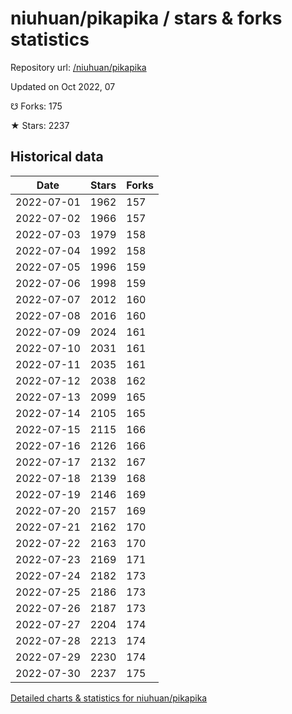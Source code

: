 # niuhuan/pikapika / stars & forks statistics

Repository url: [/niuhuan/pikapika](https://github.com/niuhuan/pikapika)

Updated on Oct 2022, 07

☋ Forks: 175

★ Stars: 2237

## Historical data
| Date | Stars | Forks |
|------|-------|-------|
| 2022-07-01 | 1962 | 157 | 
| 2022-07-02 | 1966 | 157 | 
| 2022-07-03 | 1979 | 158 | 
| 2022-07-04 | 1992 | 158 | 
| 2022-07-05 | 1996 | 159 | 
| 2022-07-06 | 1998 | 159 | 
| 2022-07-07 | 2012 | 160 | 
| 2022-07-08 | 2016 | 160 | 
| 2022-07-09 | 2024 | 161 | 
| 2022-07-10 | 2031 | 161 | 
| 2022-07-11 | 2035 | 161 | 
| 2022-07-12 | 2038 | 162 | 
| 2022-07-13 | 2099 | 165 | 
| 2022-07-14 | 2105 | 165 | 
| 2022-07-15 | 2115 | 166 | 
| 2022-07-16 | 2126 | 166 | 
| 2022-07-17 | 2132 | 167 | 
| 2022-07-18 | 2139 | 168 | 
| 2022-07-19 | 2146 | 169 | 
| 2022-07-20 | 2157 | 169 | 
| 2022-07-21 | 2162 | 170 | 
| 2022-07-22 | 2163 | 170 | 
| 2022-07-23 | 2169 | 171 | 
| 2022-07-24 | 2182 | 173 | 
| 2022-07-25 | 2186 | 173 | 
| 2022-07-26 | 2187 | 173 | 
| 2022-07-27 | 2204 | 174 | 
| 2022-07-28 | 2213 | 174 | 
| 2022-07-29 | 2230 | 174 | 
| 2022-07-30 | 2237 | 175 | 


[Detailed charts & statistics for niuhuan/pikapika](https://reviewgithub.com/rep/niuhuan/pikapika)
